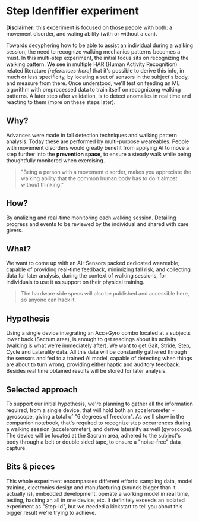# Step Idenfifier experiment

**Disclaimer:** this experiment is focused on those people with both: a movement disorder, and waling ability (with or without a can).

Towards decyphering how to be able to assist an individual during a walking session, the need to recognize walking mechanics patterns becomes a must. In this multi-step experiment, the initial focus sits on recognizing the walking pattern. We see in multiple HAR (Human Activity Recognition) related literature *[references-here]* that it's possible to derive this info, in much or less specificity, by locating a set of sensors in the subject's body, and measure from there. Once understood, we'll test on feeding an ML algorithm with preprocessed data to train itself on recognizong walking patterns. A later step after validation, is to detect anomalies in real time and reacting to them (more on these steps later).

## Why?
Advances were made in fall detection techniques and walking pattern analysis. Today these are performed by multi-purpose weareables. People with movement disorders would greatly benefit from applying AI to move a step further into the **prevention space**, to ensure a steady walk while being thoughtfully monitored when exercising.

> "Being a person with a movement disorder, makes you appreciate the walking ability that the common human body has to do it almost without thinking."

## How?
By analizing and real-time monitoring each walking session. Detailing progress and events to be reviewed by the individual and shared with care givers.

## What?
We want to come up with an AI+Sensors packed dedicated weareable, capable of providing real-time feedback, minimizing fall risk, and collecting data for later analysis, during the context of walking sessions, for individuals to use it as support on their physical training.

> The hardware side specs will also be published and accessible here, so anyone can hack it.

## Hypothesis
Using a single device integrating an Acc+Gyro combo located at a subjects lower back (Sacrum area), is enough to get readings about its activity (walking is what we're immediately after). We want to get Gait, Stride, Step, Cycle and Laterality data. All this data will be constantly gathered through the sensors and fed to a trained AI model, capable of detecting when things are about to turn wrong, providing either haptic and auditory feedback. Besides real time obtained results will be stored for later analysis.

## Selected approach
To support our initial hypothesis, we're planning to gather all the information required, from a single device, that will hold both an accelerometer + gyroscope, giving a total of "6 degrees of freedom". As we'll show in the companion notebook, that's required to recognize step occurrences during a walking session (accelerometer), and derive laterality as well (gyroscope). The device will be located at the Sacrum area, adhered to the subject's body through a belt or double sided tape, to ensure a "noise-free" data capture.

## Bits & pieces
This whole experiment encompasses different efforts: sampling data, model training, electronics design and manufacturing (sounds bigger than it actually is), embedded development, operate a working model in real time, testing, hacking an all in one device, etc. It definitely exceeds an isolated experiment as "Step-Id", but we needed a kickstart to tell you about this bigger result we're trying to achieve.




